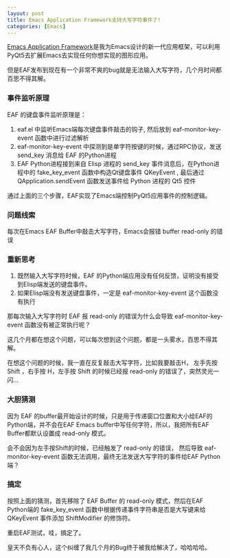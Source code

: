 ```yaml
---
layout: post
title: Emacs Application Framework支持大写字符事件了!
categories: [Emacs]
---
```


[Emacs Application Framework](https://manateelazycat.github.io/emacs/2018/08/06/eaf.html)是我为Emacs设计的新一代应用框架，可以利用PyQt5去扩展Emacs去实现任何你想实现的图形应用。

但是EAF发布到现在有一个非常不爽的bug就是无法输入大写字符，几个月时间都百思不得其解。

### 事件监听原理
EAF 的键盘事件监听原理是：

1. eaf.el 中监听Emacs端每次键盘事件敲击的钩子, 然后放到 eaf-monitor-key-event 函数中进行过滤解析
2. eaf-monitor-key-event 中探测到是单字符按键的时候，通过RPC协议，发送 send_key 消息给 EAF 的Python进程
3. EAF Python进程接到来自 Elisp 进程的 send_key 事件消息后，在Python进程中的 fake_key_event 函数中构造Qt键盘事件 QKeyEvent , 最后通过 QApplication.sendEvent 函数发送事件给 Python 进程的 Qt5 控件

通过上面的三个步骤，EAF实现了Emacs端控制PyQt5应用事件的控制逻辑。

### 问题线索

每次在Emacs EAF Buffer中敲击大写字符，Emacs会报错 buffer read-only 的错误

### 重新思考

1. 既然输入大写字符时候，EAF 的Python端应用没有任何反馈，证明没有接受到Elisp端发送的键盘事件。
2. 如果Elisp端没有发送键盘事件，一定是 eaf-monitor-key-event 这个函数没有执行

那每次输入大写字符时 EAF 报 read-only 的错误为什么会导致 eaf-monitor-key-event 函数没有被正常执行呢？

这几个月都在想这个问题，可以每次想到这个问题，都是一头雾水，百思不得其解。

在想这个问题的时候，我一直在反复敲击大写字符，比如我要敲击H， 左手先按 Shift ，右手按 H，左手按 Shift 的时候已经报 read-only 的错误了，突然灵光一闪...

### 大胆猜测

因为 EAF 的buffer最开始设计的时候，只是用于传递窗口位置和大小给EAF的Python端，并不会在EAF Emacs buffer中写任何字符，所以，我把所有EAF Buffer都默认设置成 read-only 模式。

会不会因为左手按Shift的时候，已经触发了 read-only 的错误， 然后导致 eaf-monitor-key-event 函数无法调用，最终无法发送大写字符的事件给EAF Python端？

### 搞定

按照上面的猜测，首先移除了 EAF Buffer 的 read-only 模式，然后在EAF Python端的 fake_key_event 函数中根据传递事件字符串是否是大写键来给 QKeyEvent 事件添加 ShiftModifier 的修饰符。

重启EAF测试，哇，搞定了。

皇天不负有心人，这个纠缠了我几个月的Bug终于被我给解决了，哈哈哈哈。

